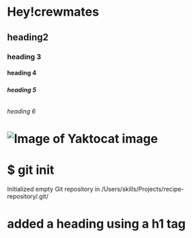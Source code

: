 # <h1>Hey!crewmates
## <h2> heading2
### <h3>heading 3
#### <h4> heading 4
##### <h5>heading 5
###### <h6>heading 6
# ![Image of Yaktocat](https://octodex.github.com/images/yaktocat.png) image
# $ git init
Initialized empty Git repository in /Users/skills/Projects/recipe-repository/.git/











# added a heading using a h1 tag
